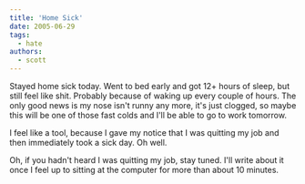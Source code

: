 ```yaml
---
title: 'Home Sick'
date: 2005-06-29
tags:
  - hate
authors:
  - scott
---
```


Stayed home sick today. Went to bed early and got 12+ hours of sleep, but still feel like shit. Probably because of waking up every couple of hours. The only good news is my nose isn't runny any more, it's just clogged, so maybe this will be one of those fast colds and I'll be able to go to work tomorrow.

I feel like a tool, because I gave my notice that I was quitting my job and then immediately took a sick day. Oh well.

Oh, if you hadn't heard I was quitting my job, stay tuned. I'll write about it once I feel up to sitting at the computer for more than about 10 minutes.
